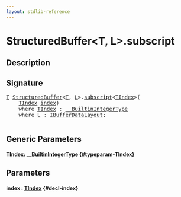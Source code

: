 ```yaml
---
layout: stdlib-reference
---
```


# StructuredBuffer\<T, L\>\.subscript

## Description





## Signature 

<pre>
<a href="/stdlib-reference/types/StructuredBuffer/index#typeparam-T" class="code_type">T</a> <a href="/stdlib-reference/types/StructuredBuffer/index" class="code_type">StructuredBuffer</a>&lt;<a href="/stdlib-reference/types/StructuredBuffer/index#typeparam-T" class="code_type">T</a>, <a href="/stdlib-reference/types/StructuredBuffer/index#typeparam-L" class="code_type">L</a>&gt;.<a href="/stdlib-reference/types/StructuredBuffer/subscript">subscript</a>&lt;<a href="/stdlib-reference/types/StructuredBuffer/subscript#typeparam-TIndex" class="code_type">TIndex</a>&gt;(
    <a href="/stdlib-reference/types/StructuredBuffer/subscript#typeparam-TIndex" class="code_type">TIndex</a> <a href="/stdlib-reference/types/StructuredBuffer/subscript#decl-index" class="code_param">index</a>)
    <span class='code_keyword'>where</span> <a href="/stdlib-reference/types/StructuredBuffer/subscript#typeparam-TIndex" class="code_type">TIndex</a> : <a href="/stdlib-reference/interfaces/BuiltinIntegerType/index" class="code_type">__BuiltinIntegerType</a>
    <span class='code_keyword'>where</span> <a href="/stdlib-reference/types/StructuredBuffer/index#typeparam-L" class="code_type">L</a> : <a href="/stdlib-reference/interfaces/IBufferDataLayout/index" class="code_type">IBufferDataLayout</a>;

</pre>

## Generic Parameters

#### TIndex: [\_\_BuiltinIntegerType](/stdlib-reference/interfaces/BuiltinIntegerType/index) {#typeparam-TIndex}

## Parameters

#### index  : [TIndex](/stdlib-reference/types/StructuredBuffer/subscript#typeparam-TIndex) {#decl-index}

